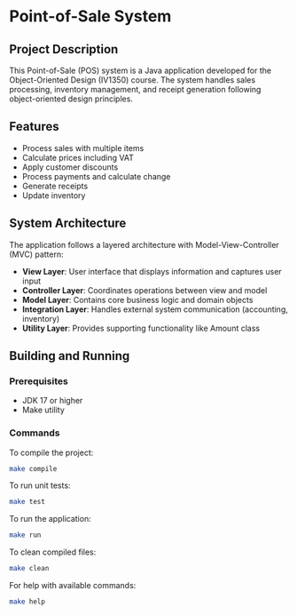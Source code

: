# Point-of-Sale System

## Project Description
This Point-of-Sale (POS) system is a Java application developed for the Object-Oriented Design (IV1350) course. The system handles sales processing, inventory management, and receipt generation following object-oriented design principles.

## Features
- Process sales with multiple items
- Calculate prices including VAT
- Apply customer discounts
- Process payments and calculate change
- Generate receipts
- Update inventory

## System Architecture
The application follows a layered architecture with Model-View-Controller (MVC) pattern:

- **View Layer**: User interface that displays information and captures user input
- **Controller Layer**: Coordinates operations between view and model
- **Model Layer**: Contains core business logic and domain objects
- **Integration Layer**: Handles external system communication (accounting, inventory)
- **Utility Layer**: Provides supporting functionality like Amount class

## Building and Running

### Prerequisites
- JDK 17 or higher
- Make utility

### Commands
To compile the project:
```bash
make compile
```

To run unit tests:
```bash
make test
```

To run the application:
```bash
make run
```

To clean compiled files:
```bash
make clean
```

For help with available commands:
```bash
make help
```
